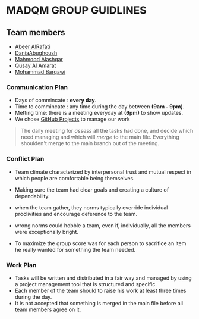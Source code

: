 # MADQM GROUP GUIDLINES


## Team members 

* [Abeer AlRafati](https://github.com/AbeerAl-Rafati)  
* [DaniaAbughoush](https://github.com/DaniaAbughoush)  
* [Mahmood Alashqar](https://github.com/mahmood-alashqar)  
* [Qusay Al Amarat](https://github.com/Qusay114)  
* [Mohammad Barqawi](https://github.com/Barqawiii)  



### Communication Plan   

* Days of commincate : **every day**.   
* Time to commincate : any time during the day between **(9am - 9pm)**.   
* Metting time: there is a meeting everyday at **(6pm)** to show updates.   
* We chose [GitHub Projects](https://github.com/MADQM/Easy-Resume/projects/1?add_cards_query=is%3Aopen) to manage our work

>
> The daily meeting for *assess* all the tasks had done, and decide which need managing and which will *merge* to the main file.
> Everything shoulden't merge to the main branch out of the meeting.
> 



### Conflict Plan   

* Team climate characterized by interpersonal trust and mutual respect in which people are comfortable being themselves.

* Making sure the team had clear goals and creating a culture of dependability.

* when the team gather, they norms typically override individual proclivities and encourage deference to the team.

* wrong norms could hobble a team, even if, individually, all the members were exceptionally bright.

* To maximize the group score was for each person to sacrifice an item he really wanted for something the team needed.
 


### Work Plan    

* Tasks will be written and distributed in a fair way and managed by using a project management tool that is structured and specific.
* Each member of the team should to raise his work at least three times during the day.
* It is not accepted that something is merged in the main file before all team members agree on it.
